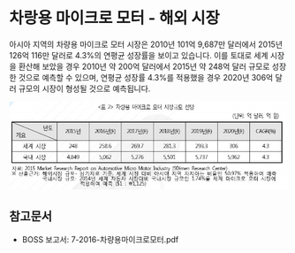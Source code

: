 # 차랑용 마이크로 모터 - 해외 시장

아시아 지역의 차량용 마이크로 모터 시장은 2010년 101억 9,687만 달러에서 2015년 126억 116만 달러로 4.3%의 연평균 성장률을 보이고 있습니다. 이를 토대로 세계 시장을 환산해 보았을 경우 2010년 약 200억 달러에서 2015년 약 248억 달러 규모로 성장한 것으로 예측할 수 있으며, 연평균 성장률 4.3%를 적용했을 경우 2020년 306억 달러 규모의 시장이 형성될 것으로 예측됩니다.

![ ](./images/차량용_마이크로_모터_Q12_1_1.PNG)

## 참고문서
- BOSS 보고서: 7-2016-차량용마이크로모터.pdf

